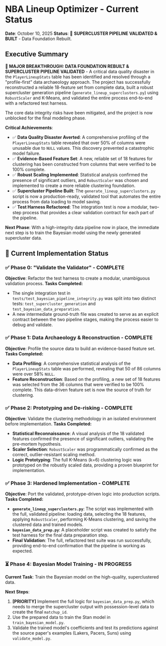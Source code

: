 # NBA Lineup Optimizer - Current Status

**Date**: October 10, 2025
**Status**: 🚀 **SUPERCLUSTER PIPELINE VALIDATED & BUILT** - Data Foundation Rebuilt.

## Executive Summary

**🚀 MAJOR BREAKTHROUGH: DATA FOUNDATION REBUILT & SUPERCLUSTER PIPELINE VALIDATED** - A critical data quality disaster in the `PlayerLineupStats` table has been identified and resolved through a "profile-first" data archaeology approach. The project has successfully reconstructed a reliable 18-feature set from complete data, built a robust supercluster generation pipeline (`generate_lineup_superclusters.py`) using `RobustScaler` and K-Means, and validated the entire process end-to-end with a refactored test harness.

The core data integrity risks have been mitigated, and the project is now unblocked for the final modeling phase.

**Critical Achievements**:
- ✅ **Data Quality Disaster Averted**: A comprehensive profiling of the `PlayerLineupStats` table revealed that over 50% of columns were unusable due to `NULL` values. This discovery prevented a catastrophic model failure.
- ✅ **Evidence-Based Feature Set**: A new, reliable set of 18 features for clustering has been constructed from columns that were verified to be 100% complete.
- ✅ **Robust Scaling Implemented**: Statistical analysis confirmed the presence of significant outliers, and `RobustScaler` was chosen and implemented to create a more reliable clustering foundation.
- ✅ **Supercluster Pipeline Built**: The `generate_lineup_superclusters.py` script is now a production-ready, validated tool that automates the entire process from data loading to model saving.
- ✅ **Test Harness Refactored**: The integration test is now a modular, two-step process that provides a clear validation contract for each part of the pipeline.

**Next Phase**: With a high-integrity data pipeline now in place, the immediate next step is to train the Bayesian model using the newly generated supercluster data.

## 🚀 Current Implementation Status

### ✅ **Phase 0: "Validate the Validator" - COMPLETE**

**Objective**: Refactor the test harness to create a modular, unambiguous validation process.
**Tasks Completed:**
- The single integration test in `tests/test_bayesian_pipeline_integrity.py` was split into two distinct tests: `test_supercluster_generation` and `test_bayesian_data_preparation`.
- A new intermediate ground-truth file was created to serve as an explicit contract between the two pipeline stages, making the process easier to debug and validate.

### ✅ **Phase 1: Data Archaeology & Reconstruction - COMPLETE**

**Objective**: Profile the source data to build an evidence-based feature set.
**Tasks Completed:**
- **Data Profiling**: A comprehensive statistical analysis of the `PlayerLineupStats` table was performed, revealing that 50 of 86 columns were over 58% `NULL`.
- **Feature Reconstruction**: Based on the profiling, a new set of 18 features was selected from the 36 columns that were verified to be 100% complete. This data-driven feature set is now the source of truth for clustering.

### ✅ **Phase 2: Prototyping and De-risking - COMPLETE**

**Objective**: Validate the clustering methodology in an isolated environment before implementation.
**Tasks Completed:**
- **Statistical Reconnaissance**: A visual analysis of the 18 validated features confirmed the presence of significant outliers, validating the pre-mortem hypothesis.
- **Scaler Selection**: `RobustScaler` was programmatically confirmed as the correct, outlier-resistant scaling method.
- **Logic Prototyping**: The full K-Means (k=6) clustering logic was prototyped on the robustly scaled data, providing a proven blueprint for implementation.

### ✅ **Phase 3: Hardened Implementation - COMPLETE**

**Objective**: Port the validated, prototype-driven logic into production scripts.
**Tasks Completed:**
- **`generate_lineup_superclusters.py`**: The script was implemented with the full, validated pipeline: loading data, selecting the 18 features, applying `RobustScaler`, performing K-Means clustering, and saving the clustered data and trained models.
- **`bayesian_data_prep.py`**: A placeholder script was created to satisfy the test harness for the final data preparation step.
- **Final Validation**: The full, refactored test suite was run successfully, providing end-to-end confirmation that the pipeline is working as expected.

### ⏳ **Phase 4: Bayesian Model Training - IN PROGRESS**

**Current Task**: Train the Bayesian model on the high-quality, superclustered data.

**Next Steps**:
1.  **[PRIORITY]** Implement the full logic for `bayesian_data_prep.py`, which needs to merge the supercluster output with possession-level data to create the final `matchup_id`.
2.  Use the prepared data to train the Stan model in `train_bayesian_model.py`.
3.  Validate the trained model's coefficients and test its predictions against the source paper's examples (Lakers, Pacers, Suns) using `validate_model.py`.
